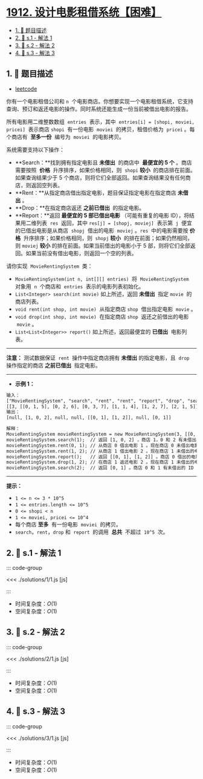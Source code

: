 # [1912. 设计电影租借系统【困难】](https://github.com/tnotesjs/TNotes.leetcode/tree/main/notes/1912.%20%E8%AE%BE%E8%AE%A1%E7%94%B5%E5%BD%B1%E7%A7%9F%E5%80%9F%E7%B3%BB%E7%BB%9F%E3%80%90%E5%9B%B0%E9%9A%BE%E3%80%91)

<!-- region:toc -->

- [1. 📝 题目描述](#1--题目描述)
- [2. 🎯 s.1 - 解法 1](#2--s1---解法-1)
- [3. 🎯 s.2 - 解法 2](#3--s2---解法-2)
- [4. 🎯 s.3 - 解法 3](#4--s3---解法-3)

<!-- endregion:toc -->

## 1. 📝 题目描述

- [leetcode](https://leetcode.cn/problems/design-movie-rental-system/)

你有一个电影租借公司和 `n`  个电影商店。你想要实现一个电影租借系统，它支持查询、预订和返还电影的操作。同时系统还能生成一份当前被借出电影的报告。

所有电影用二维整数数组  `entries`  表示，其中  `entries[i] = [shopi, moviei, pricei]`  表示商店 `shopi`  有一份电影  `moviei`  的拷贝，租借价格为  `pricei` 。每个商店有  **至多一份**  编号为  `moviei`  的电影拷贝。

系统需要支持以下操作：

- **Search：**找到拥有指定电影且 **未借出**  的商店中  **最便宜的 5 个** 。商店需要按照  **价格**  升序排序，如果价格相同，则  `shopi` **较小**  的商店排在前面。如果查询结果少于 5 个商店，则将它们全部返回。如果查询结果没有任何商店，则返回空列表。
- **Rent：**从指定商店借出指定电影，题目保证指定电影在指定商店 **未借出** 。
- **Drop：**在指定商店返还 **之前已借出**  的指定电影。
- **Report：**返回 **最便宜的 5 部已借出电影** （可能有重复的电影 ID），将结果用二维列表  `res`  返回，其中 `res[j] = [shopj, moviej]`  表示第  `j`  便宜的已借出电影是从商店  `shopj`  借出的电影  `moviej` 。`res`  中的电影需要按 **价格**  升序排序；如果价格相同，则  `shopj` **较小**  的排在前面；如果仍然相同，则 `moviej` **较小** 的排在前面。如果当前借出的电影小于 5 部，则将它们全部返回。如果当前没有借出电影，则返回一个空的列表。

请你实现  `MovieRentingSystem`  类：

- `MovieRentingSystem(int n, int[][] entries)`  将  `MovieRentingSystem`  对象用  `n`  个商店和  `entries`  表示的电影列表初始化。
- `List<Integer> search(int movie)` 如上所述，返回 **未借出**  指定 `movie`  的商店列表。
- `void rent(int shop, int movie)`  从指定商店 `shop`  借出指定电影  `movie` 。
- `void drop(int shop, int movie)`  在指定商店 `shop`  返还之前借出的电影  `movie` 。
- `List<List<Integer>> report()` 如上所述，返回最便宜的 **已借出**  电影列表。

---

**注意：** 测试数据保证  `rent`  操作中指定商店拥有 **未借出** 的指定电影，且  `drop`  操作指定的商店 **之前已借出**  指定电影。

---

- **示例 1：**

```txt
输入：
["MovieRentingSystem", "search", "rent", "rent", "report", "drop", "search"]
[[3, [[0, 1, 5], [0, 2, 6], [0, 3, 7], [1, 1, 4], [1, 2, 7], [2, 1, 5]]], [1], [0, 1], [1, 2], [], [1, 2], [2]]
输出：
[null, [1, 0, 2], null, null, [[0, 1], [1, 2]], null, [0, 1]]

解释：
MovieRentingSystem movieRentingSystem = new MovieRentingSystem(3, [[0, 1, 5], [0, 2, 6], [0, 3, 7], [1, 1, 4], [1, 2, 7], [2, 1, 5]]);
movieRentingSystem.search(1);  // 返回 [1, 0, 2] ，商店 1，0 和 2 有未借出的 ID 为 1 的电影。商店 1 最便宜，商店 0 和 2 价格相同，所以按商店编号排序。
movieRentingSystem.rent(0, 1); // 从商店 0 借出电影 1 。现在商店 0 未借出电影编号为 [2,3] 。
movieRentingSystem.rent(1, 2); // 从商店 1 借出电影 2 。现在商店 1 未借出的电影编号为 [1] 。
movieRentingSystem.report();   // 返回 [[0, 1], [1, 2]] 。商店 0 借出的电影 1 最便宜，然后是商店 1 借出的电影 2 。
movieRentingSystem.drop(1, 2); // 在商店 1 返还电影 2 。现在商店 1 未借出的电影编号为 [1,2] 。
movieRentingSystem.search(2);  // 返回 [0, 1] 。商店 0 和 1 有未借出的 ID 为 2 的电影。商店 0 最便宜，然后是商店 1 。
```

---

**提示：**

- `1 <= n <= 3 * 10^5`
- `1 <= entries.length <= 10^5`
- `0 <= shopi < n`
- `1 <= moviei, pricei <= 10^4`
- 每个商店 **至多**  有一份电影  `moviei`  的拷贝。
- `search`，`rent`，`drop` 和  `report`  的调用  **总共**  不超过  `10^5`  次。

## 2. 🎯 s.1 - 解法 1

::: code-group

<<< ./solutions/1/1.js [js]

:::

- 时间复杂度：$O(1)$
- 空间复杂度：$O(1)$

## 3. 🎯 s.2 - 解法 2

::: code-group

<<< ./solutions/2/1.js [js]

:::

- 时间复杂度：$O(1)$
- 空间复杂度：$O(1)$

## 4. 🎯 s.3 - 解法 3

::: code-group

<<< ./solutions/3/1.js [js]

:::

- 时间复杂度：$O(1)$
- 空间复杂度：$O(1)$
